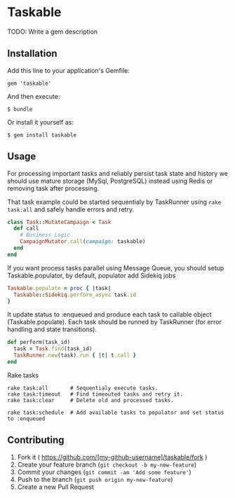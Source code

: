# Taskable

TODO: Write a gem description

## Installation

Add this line to your application's Gemfile:

    gem 'taskable'

And then execute:

    $ bundle

Or install it yourself as:

    $ gem install taskable

## Usage

For processing important tasks and reliably persist task state and history we should use mature storage (MySql, PostgreSQL) instead using Redis or removing task after processing.

That task example could be started sequentialy by TaskRunner using `rake task:all` and safely handle errors and retry.

```ruby
class Task::MutateCampaign < Task
  def call
    # Business Logic
    CampaignMutator.call(campaign: taskable)
  end
end

```

If you want process tasks parallel using Message Queue, you should setup Taskable.populator, by default, populator add Sidekiq jobs

```ruby
Taskable.populate = proc { |task|
  Taskable::Sidekiq.perform_async task.id
}
```

It update status to :enqueued and produce each task to callable object (Taskable.populate).
Each task should be runned by TaskRunner (for error handling and state transitions).

```ruby
def perform(task_id)
  task = Task.find(task_id)
  TaskRunner.new(task).run { |t| t.call }
end
```

Rake tasks

```
rake task:all       # Sequentialy execute tasks.
rake task:timeout   # Find timeouted tasks and retry it.
rake task:clear     # Delete old and processed tasks.

rake task:schedule  # Add available tasks to populator and set status to :enqueued
```

## Contributing

1. Fork it ( https://github.com/[my-github-username]/taskable/fork )
2. Create your feature branch (`git checkout -b my-new-feature`)
3. Commit your changes (`git commit -am 'Add some feature'`)
4. Push to the branch (`git push origin my-new-feature`)
5. Create a new Pull Request
